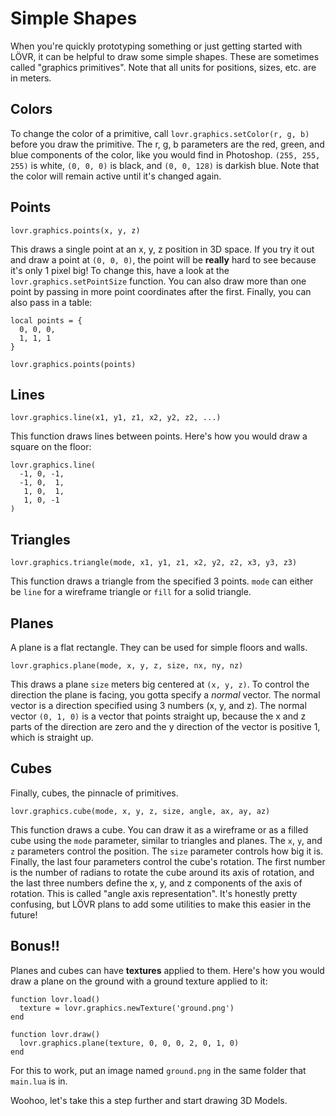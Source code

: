<!--
category: guide
-->

Simple Shapes
===

When you're quickly prototyping something or just getting started with LÖVR, it can be helpful to
draw some simple shapes.  These are sometimes called "graphics primitives".  Note that all units
for positions, sizes, etc. are in meters.

Colors
---

To change the color of a primitive, call `lovr.graphics.setColor(r, g, b)` before you draw the
primitive.  The r, g, b parameters are the red, green, and blue components of the color, like you
would find in Photoshop.  `(255, 255, 255)` is white, `(0, 0, 0)` is black, and `(0, 0, 128)` is
darkish blue.  Note that the color will remain active until it's changed again.

Points
---

```
lovr.graphics.points(x, y, z)
```

This draws a single point at an x, y, z position in 3D space.  If you try it out and draw a point at
`(0, 0, 0)`, the point will be **really** hard to see because it's only 1 pixel big!  To change
this, have a look at the `lovr.graphics.setPointSize` function.  You can also draw more than one
point by passing in more point coordinates after the first.  Finally, you can also pass in a table:

```
local points = {
  0, 0, 0,
  1, 1, 1
}

lovr.graphics.points(points)
```

Lines
---

```
lovr.graphics.line(x1, y1, z1, x2, y2, z2, ...)
```

This function draws lines between points.  Here's how you would draw a square on the floor:

```
lovr.graphics.line(
  -1, 0, -1,
  -1, 0,  1,
   1, 0,  1,
   1, 0, -1
)
```

Triangles
---

```
lovr.graphics.triangle(mode, x1, y1, z1, x2, y2, z2, x3, y3, z3)
```

This function draws a triangle from the specified 3 points.  `mode` can either be `line` for a
wireframe triangle or `fill` for a solid triangle.

Planes
---

A plane is a flat rectangle.  They can be used for simple floors and walls.

```
lovr.graphics.plane(mode, x, y, z, size, nx, ny, nz)
```

This draws a plane `size` meters big centered at `(x, y, z)`.  To control the direction the plane
is facing, you gotta specify a _normal_ vector.  The normal vector is a direction specified using
3 numbers (x, y, and z).  The normal vector `(0, 1, 0)` is a vector that points straight up, because
the x and z parts of the direction are zero and the y direction of the vector is positive 1, which
is straight up.

Cubes
---

Finally, cubes, the pinnacle of primitives.

```
lovr.graphics.cube(mode, x, y, z, size, angle, ax, ay, az)
```

This function draws a cube.  You can draw it as a wireframe or as a filled cube using the `mode`
parameter, similar to triangles and planes.  The `x`, `y`, and `z` parameters control the position.
The `size` parameter controls how big it is.  Finally, the last four parameters control the cube's
rotation.  The first number is the number of radians to rotate the cube around its axis of rotation,
and the last three numbers define the x, y, and z components of the axis of rotation.  This is
called "angle axis representation".  It's honestly pretty confusing, but LÖVR plans to add some
utilities to make this easier in the future!

Bonus!!
---

Planes and cubes can have **textures** applied to them.  Here's how you would draw a plane on the
ground with a ground texture applied to it:

```
function lovr.load()
  texture = lovr.graphics.newTexture('ground.png')
end

function lovr.draw()
  lovr.graphics.plane(texture, 0, 0, 0, 2, 0, 1, 0)
end
```

For this to work, put an image named `ground.png` in the same folder that `main.lua` is in.

Woohoo, let's take this a step further and start drawing <a data-key="3D_Models">3D Models</a>.
